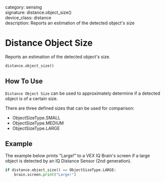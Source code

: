 category: sensing  
signature: distance.object_size()  
device_class: distance  
description: Reports an estimation of the detected object's size  

# Distance Object Size

Reports an estimation of the detected object's size.

```python
distance.object_size()
```

## How To Use

`Distance Object Size` can be used to approximately determine if a detected object is of a certain size.

There are three defined sizes that can be used for comparison:

- ObjectSizeType.SMALL
- ObjectSizeType.MEDIUM
- ObjectSizeType.LARGE

## Example

The example below prints "Large!" to a VEX IQ Brain's screen if a large object is detected by an IQ Distance Sensor (2nd generation).

```python
if distance.object_size() == ObjectSizeType.LARGE:
    brain.screen.print("Large!")
```

<advanced>
</advanced>





